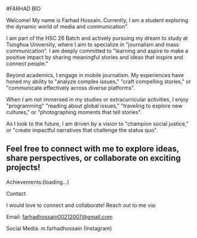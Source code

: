 #FARHAD BIO

Welcome! My name is Farhad Hossain. Currently, I  am a student exploring the dynamic world of media and communication".

I am part of the HSC 26 Batch and actively pursuing my dream to study at Tsinghua University, where I aim to specialize in "journalism and mass communication". I am deeply committed to "learning and aspire to make a positive impact by sharing meaningful stories and ideas that inspire and connect people."


Beyond academics, I engage in mobile journalism. My experiences have honed my ability to "analyze complex issues," "craft compelling stories," or "communicate effectively across diverse platforms".

When I am not immersed in my studies or extracurricular activities, I enjoy "programming" "reading about global issues," "traveling to explore new cultures," or "photographing moments that tell stories".

As I look to the future, I am driven by a vision to "champion social justice," or "create impactful narratives that challenge the status quo".

Feel free to connect with me to explore ideas, share perspectives, or collaborate on exciting projects!
---

Achievements:(loading...)

Contact

I would love to connect and collaborate! Reach out to me via:

Email: farhadhossain00212007@gmail.com

Social Media: m.farhadhossain (Instagram)

